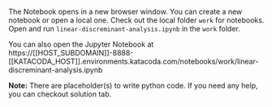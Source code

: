 The Notebook opens in a new browser window. You can create a new notebook or open a local one. Check out the local folder `work` for notebooks. Open and run `linear-discreminant-analysis.ipynb` in the `work` folder.

You can also open the Jupyter Notebook at https://[[HOST_SUBDOMAIN]]-8888-[[KATACODA_HOST]].environments.katacoda.com/notebooks/work/linear-discreminant-analysis.ipynb

**Note:**
There are placeholder(s) to write python code. If you need any help, you can checkout solution tab.